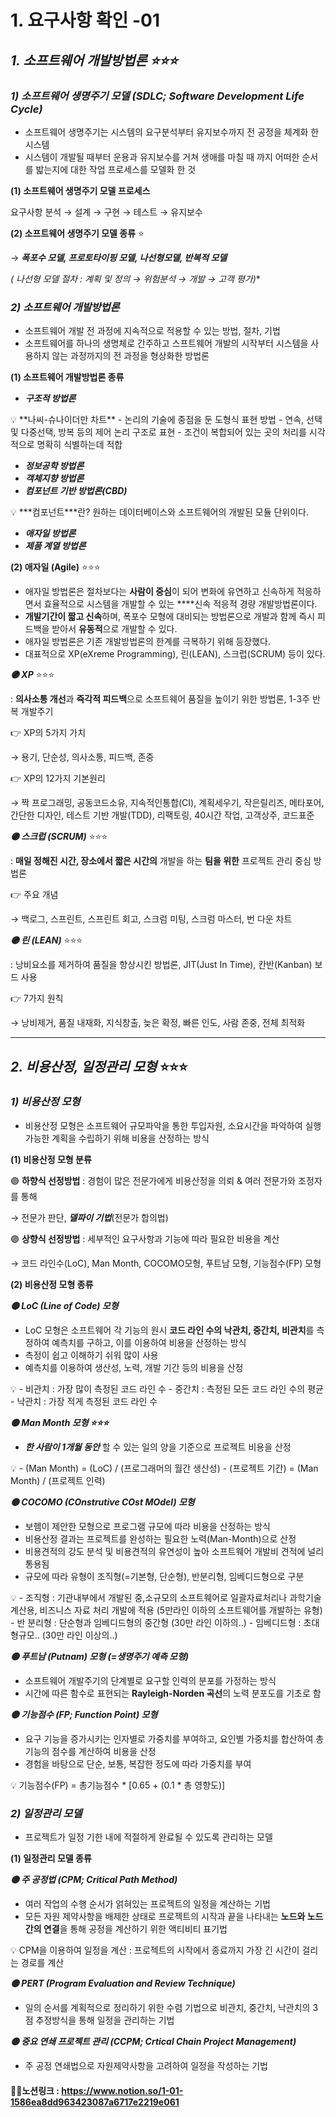 # 1. 요구사항 확인 -01

## *1. 소프트웨어 개발방법론 ⭐⭐⭐*

### *1) 소프트웨어 생명주기 모델 (SDLC; Software Development Life Cycle)*

- 소프트웨어 생명주기는 시스템의 요구분석부터 유지보수까지 전 공정을 체계화 한 시스템
- 시스템이 개발될 때부터 운용과 유지보수를 거쳐 생애를 마칠 때 까지 어떠한 순서를 밟는지에 대한 작업 프로세스를 모델화 한 것

**(1) 소프트웨어 생명주기 모델 프로세스**

요구사항 분석 → 설계 → 구현 → 테스트 → 유지보수

**(2) 소프트웨어 생명주기 모델 종류** ⭐

→ ***폭포수 모델, 프로토타이핑 모델, 나선형모델, 반복적 모델***

**(* 나선형 모델 절차 : 계획 및 정의 → 위험분석 → 개발 → 고객 평가)**

### *2) 소프트웨어 개발방법론*

- 소프트웨어 개발 전 과정에 지속적으로 적용할 수 있는 방법, 절차, 기법
- 소프트웨어를 하나의 생명체로 간주하고 스프트웨어 개발의 시작부터 시스템을 사용하지 않는 과정까지의 전 과정을 형상화한 방법론

**(1) 소프트웨어 개발방법론 종류**

- ***구조적 방법론***

<aside>
💡  **나씨-슈나이더만 차트**
- 논리의 기술에 중점을 둔 도형식 표현 방법
- 연속, 선택 및 다중선택, 방복 등의 제어 논리 구조로 표현
- 조건이 복합되어 있는 곳의 처리를 시각적으로 명확히 식별하는데 적합

</aside>

- ***정보공학 방법론***
- ***객체지향 방법론***
- ***컴포넌트 기반 방법론(CBD)***

<aside>
💡 ***컴포넌트***란?
원하는 데이터베이스와 소프트웨어의 개발된 모듈 단위이다.

</aside>

- ***애자일 방법론***
- ***제품 계열 방법론***

**(2) 애자일 (Agile)** ⭐⭐⭐ 

- 애자일 방법론은 절차보다는 **사람이 중심**이 되어 변화에 유연하고 신속하게 적응하면서 효율적으로 시스템을 개발할 수 있는 ****신속 적응적 경량 개발방법론이다.
- **개발기간이 짧고 신속**하며, 폭포수 모형에 대비되는 방법론으로 개발과 함께 즉시 피드백을 받아서 **유동적**으로 개발할 수 있다.
- 애자일 방법론은 기존 개발방법론의 한계를 극복하기 위해 등장했다.
- 대표적으로 XP(eXreme Programming), 린(LEAN), 스크럽(SCRUM) 등이 있다.

***🟣 XP*** ⭐⭐⭐ 

: **의사소통 개선**과 **즉각적 피드백**으로 소프트웨어 품질을 높이기 위한 방법론, 1-3주 반복 개발주기

👉 XP의 5가지 가치

→ 용기, 단순성, 의사소통, 피드백, 존중

👉 XP의 12가지 기본원리

→ 짝 프로그래밍, 공동코드소유, 지속적인통합(CI), 계획세우기, 작은릴리즈, 메타포어, 간단한 디자인, 테스트 기반 개발(TDD), 리팩토링, 40시간 작업, 고객상주, 코드표준

***🟣 스크럽 (SCRUM)*** ⭐⭐⭐ 

: **매일 정해진 시간, 장소에서 짧은 시간의** 개발을 하는 **팀을 위한** 프로젝트 관리 중심 방법론

👉 주요 개념

→ 백로그, 스프린트, 스프린트 회고, 스크럼 미팅, 스크럼 마스터, 번 다운 차트 

***🟣 린 (LEAN)*** ⭐⭐⭐ 

: 낭비요소를 제거하여 품질을 향상시킨 방법론, JIT(Just In Time), 칸반(Kanban) 보드 사용

👉 7가지 원칙

→ 낭비제거, 품질 내재화, 지식창출, 늦은 확정, 빠른 인도, 사람 존중, 전체 최적화

---

## *2. 비용산정, 일정관리 모형* ⭐⭐⭐

### *1) 비용산정 모형*

- 비용산정 모형은 소프트웨어 규모파악을 통한 투입자원, 소요시간을 파악하여 실행 가능한 계획을 수립하기 위해 비용을 산정하는 방식

**(1) 비용산정 모형 분류**

🟣 **하향식 선정방법** : 경험이 많은 전문가에게 비용산정을 의뢰 & 여러 전문가와 조정자를 통해 

→ 전문가 판단, ***델파이 기법***(전문가 합의법)

🟣 **상향식 선정방법** : 세부적인 요구사항과 기능에 따라 필요한 비용을 계산

→ 코드 라인수(LoC), Man Month, COCOMO모형, 푸트남 모형, 기능점수(FP) 모형

**(2) 비용산정 모형 종류**

***🟡 LoC (Line of Code) 모형***

- LoC 모형은 소프트웨어 각 기능의 원시 **코드 라인 수의 낙관치, 중간치, 비관치**를 측정하여 예측치를 구하고, 이를 이용하여 비용을 산정하는 방식
- 측정이 쉽고 이해하기 쉬워 많이 사용
- 예측치를 이용하여 생산성, 노력, 개발 기간 등의 비용을 산정

<aside>
💡 - 비관치 : 가장 많이 측정된 코드 라인 수
- 중간치 : 측정된 모든 코드 라인 수의 평균
- 낙관치 : 가장 적게 측정된 코드 라인 수

</aside>

***🟡 Man Month 모형 ⭐⭐⭐*** 

- ***한 사람이 1개월 동안*** 할 수 있는 일의 양을 기준으로 프로젝트 비용을 산정

<aside>
💡 - (Man Month) = (LoC) / (프로그래머의 월간 생산성)
- (프로젝트 기간) = (Man Month) / (프로젝트 인력)

</aside>

***🟡 COCOMO (COnstrutive COst MOdel) 모형***

- 보헴이 제안한 모형으로 프로그램 규모에 따라 비용을 산정하는 방식
- 비용산정 결과는 프로젝트를 완성하는 필요한 노력(Man-Month)으로 산정
- 비용견적의 강도 분석 및 비용견적의 유연성이 높아 소프트웨어 개발비 견적에 널리 통용됨
- 규모에 따라 유형이 조직형(=기본형, 단순형), 반분리형, 임베디드형으로 구분

<aside>
💡 - 조직형 : 기관내부에서 개발된 중,소규모의 소프트웨어로 일괄자료처리나 과학기술 계산용, 비즈니스 자료 처리 개발에 적용 (5만라인 이하의 소프트웨어를 개발하는 유형)
- 반 분리형 : 단순형과 임베디드형의 중간형 (30만 라인 이하의..)
- 임베디드형 : 초대형규모.. (30만 라인 이상의..)

</aside>

***🟡 푸트남 (Putnam) 모형 (=생명주기 예측 모형)***

- 소프트웨어 개발주기의 단계별로 요구할 인력의 분포를 가정하는 방식
- 시간에 따른 함수로 표현되는 **Rayleigh-Norden 곡선**의 노력 분포도를 기초로 함

***🟡 기능점수 (FP; Function Point) 모형***

- 요구 기능을 증가시키는 인자별로 가중치를 부여하고, 요인별 가중치를 합산하여 총 기능의 점수를 계산하여 비용을 산정
- 경험을 바탕으로 단순, 보통, 복잡한 정도에 따라 가중치를 부여

<aside>
💡 기능점수(FP) = 총기능점수 * [0.65 + (0.1 * 총 영향도)]

</aside>

### ***2) 일정관리 모델***

- 프로젝트가 일정 기한 내에 적절하게 완료될 수 있도록 관리하는 모델

**(1) 일정관리 모델 종류**

***🟡 주 공정법 (CPM; Critical Path Method)***

- 여러 작업의 수행 순서가 얽혀있는 프로젝트의 일정을 계산하는 기법
- 모든 자원 제약사항을 배제한 상태로 프로젝트의 시작과 끝을 나타내는 **노드와 노드 간의 연결**을 통해 공정을 계산하기 위한 액티비티 표기법

<aside>
💡 CPM을 이용하여 일정을 계산
: 프로젝트의 시작에서 종료까지 가장 긴 시간이 걸리는 경로를 계산

</aside>

***🟡 PERT (Program Evaluation and Review Technique)***

- 일의 순서를 계획적으로 정리하기 위한 수렴 기법으로 비관치, 중간치, 낙관치의 3점 추정방식을 통해 일정을 관리하는 기법

***🟡 중요 연쇄 프로젝트 관리 (CCPM; Crtical Chain Project Management)***

- 주 공정 연쇄법으로 자원제약사항을 고려하여 일정을 작성하는 기법


#### 👧🏻노션링크 : https://www.notion.so/1-01-1586ea8dd963423087a6717e2219e061
